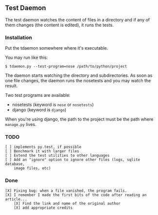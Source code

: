 ## Test Daemon

The test daemon watches the content of files in a directory and if any of them
changes (the content is edited), it runs the tests.

### Installation

Put the tdaemon somewhere where it's executable.

You may run like this:

    $ tdaemon.py --test-program=nose /path/to/python/project

The daemon starts watching the directory and subdirectories. As soon as one file
changes, the daemon runs the nosetests and you may watch the result.

Two test programs are available:

* nosetests (keyword is `nose` or `nosetests`)
* django (keyword is `django`)

When you're using django, the path to the project must be the path where
`manage.py` lives.

### TODO

    [ ] implements py.test, if possible
    [ ] Benchmark it with larger files
    [ ] Extend the test utilities to other languages
    [ ] Add an "ignore" option to ignore other files (logs, sqlite database,
        image files, etc)
### Done

    [X] Fixing bug: when a file vanished, the program fails.
    [X] I remember I made the first bits of the code after reading an article...
        [X] Find the link and name of the original author
        [X] add appropriate credits

